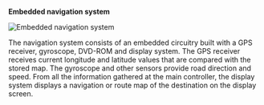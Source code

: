 **Embedded navigation system**

![Embedded navigation system](https://user-images.githubusercontent.com/98871955/154740803-840d3add-7459-4238-9ecd-32593686066a.png)

The navigation system consists of an embedded circuitry built with a GPS receiver, gyroscope, DVD-ROM and display system. The GPS receiver receives current longitude and latitude values that are compared with the stored map. The gyroscope and other sensors provide road direction and speed. From all the information gathered at the main controller, the display system displays a navigation or route map of the destination on the display screen.
